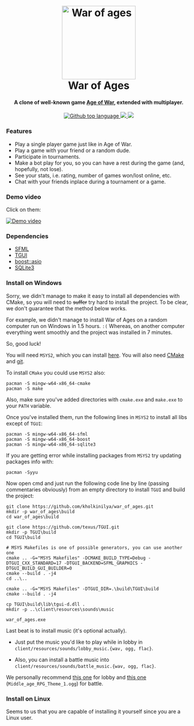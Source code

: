 <h1 align="center">
  <br>
  <a href="https://github.com/kholkinilya/war_of_ages"><img src="https://github.com/kholkinilya/war_of_ages/blob/multiplayer_debug/client/resources/pictures/logo.png?raw=true" alt="War of ages" width="200"></a>
  <br>
  War of Ages
  <br>
</h1>

<h4 align="center"> A clone of well-known game <a href="https://igroutka.ru/flesh-igry/28216-age-of-war.html" target="_blank">Age of War</a>, extended with multiplayer.</h4>

<p align="center">
  <a href="https://github.com/kholkinilya/war_of_ages">
    <img src="https://img.shields.io/github/languages/top/kholkinilya/war_of_ages?logo=github&style=flat-square"
         alt="Github top language">
  </a>
  <a href="https://github.com/kholkinilya/war_of_ages/blob/main/LICENSE">
    <img src="https://img.shields.io/github/license/kholkinilya/war_of_ages?style=flat-square">
  </a>
  <a href="https://www.google.com/search?q=%D0%BA%D0%BE%D1%82%D1%8F%D1%82%D0%B0+%D0%B2+%D0%BA%D0%BE%D1%80%D0%B7%D0%B8%D0%BD%D0%BA%D0%B5&sxsrf=ALiCzsYMkSzTyIJ_FxOqX7Auo69DxZ0BPA:1654372913022&source=lnms&tbm=isch&sa=X&ved=2ahUKEwiq4rmuy5T4AhVLBxAIHUppCc8Q_AUoAXoECAEQAw&biw=1536&bih=714&dpr=1.25">
    <img src="https://img.shields.io/github/commit-activity/y/kholkinilya/war_of_ages">
  </a>
</p>

### Features

* Play a single player game just like in Age of War.
* Play a game with your friend or a random dude.
* Participate in tournaments.
* Make a bot play for you, so you can have a rest during the game (and, hopefully, not lose).
* See your stats, i.e. rating, number of games won/lost online, etc.
* Chat with your friends inplace during a tournament or a game.

### Demo video

Click on them:

[![Demo video](https://static8.depositphotos.com/1394326/864/i/600/depositphotos_8642715-stock-photo-six-in-a-basket.jpg)](https://www.youtube.com/watch?v=k8IB5wZuL_I&t=0s)

### Dependencies

* [SFML](https://www.sfml-dev.org/)
* [TGUI](https://tgui.eu/)
* [boost::asio](https://www.boost.org/doc/libs/1_75_0/doc/html/boost_asio.html)
* [SQLite3](https://www.sqlite.org/index.html)

### Install on Windows

Sorry, we didn't manage to make it easy to install all dependencies with CMake, so 
you will need to ~~suffer~~ try hard to install the project.
To be clear, we don't guarantee that the method below works. 

For example, we didn't manage to install War of Ages on a random computer run on Windows in 1.5 hours. `:(`
Whereas, on another computer everything went smoothly and the project was installed in 7 minutes.

So, good luck!

You will need `MSYS2`, which you can install [here](https://www.msys2.org/#installation).
You will also need [CMake](https://cmake.org/) and [git](https://git-scm.com/).

To install `CMake` you could use `MSYS2` also:

```shell
pacman -S mingw-w64-x86_64-cmake 
pacman -S make
```

Also, make sure you've added directories with `cmake.exe` and `make.exe` to your `PATH` variable.

Once you've installed them, run the following lines in `MSYS2` to install all libs except of `TGUI`:

```shell
pacman -S mingw-w64-x86_64-sfml 
pacman -S mingw-w64-x86_64-boost
pacman -S mingw-w64-x86_64-sqlite3 
```

If you are getting error while installing packages from `MSYS2` try updating packages info with:

```shell
pacman -Syyu
```

Now open cmd and just run the following code line by line (passing commentaries obviously) from an empty
directory to install `TGUI` and build the project:

```shell
git clone https://github.com/kholkinilya/war_of_ages.git
mkdir -p war_of_ages\build
cd war_of_ages\build

git clone https://github.com/texus/TGUI.git
mkdir -p TGUI\build
cd TGUI\build

# MSYS Makefiles is one of possible generators, you can use another one
cmake .. -G="MSYS Makefiles" -DCMAKE_BUILD_TYPE=Debug -DTGUI_CXX_STANDARD=17 -DTGUI_BACKEND=SFML_GRAPHICS -DTGUI_BUILD_GUI_BUILDER=0 
cmake --build . -j4
cd ..\..

cmake .. -G="MSYS Makefiles" -DTGUI_DIR=.\build\TGUI\build
cmake --build . -j4

cp TGUI\build\lib\tgui-d.dll .
mkdir -p ..\client\resources\sounds\music

war_of_ages.exe
```

Last beat is to install music (it's optional actually).
* Just put the music you'd like to play while in lobby in `client/resources/sounds/lobby_music.{wav, ogg, flac}`.

* Also, you can install a battle music into `client/resources/sounds/battle_music.{wav, ogg, flac}`.

We personally recommend [this one](https://www.chosic.com/download-audio/29678/) for lobby and [this one](https://opengameart.org/content/campaign-more-music-inside?destination=node/25538) (`Middle_age_RPG_Theme_1.ogg`) for battle.

### Install on Linux

Seems to us that you are capable of installing it yourself since you are a Linux user.
